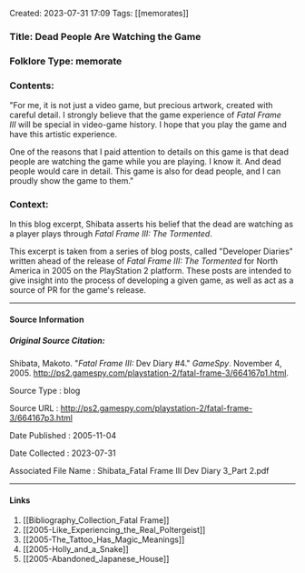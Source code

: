 Created: 2023-07-31 17:09
Tags:  [[memorates]]

### Title:  Dead People Are Watching the Game
### Folklore Type:  memorate

### Contents:
"For me, it is not just a video game, but precious artwork, created with careful detail. I strongly believe that the game experience of _Fatal Frame III_ will be special in video-game history. I hope that you play the game and have this artistic experience.  
  
One of the reasons that I paid attention to details on this game is that dead people are watching the game while you are playing. I know it. And dead people would care in detail. This game is also for dead people, and I can proudly show the game to them."

### Context:
In this blog excerpt, Shibata asserts his belief that the dead are watching as a player plays through _Fatal Frame III: The Tormented_.

This excerpt is taken from a series of blog posts, called "Developer Diaries" written ahead of the release of _Fatal Frame III: The Tormented_ for North America in 2005 on the PlayStation 2 platform.  These posts are intended to give insight into the process of developing a given game, as well as act as a source of PR for the game's release. 


----
#### Source Information
##### Original Source Citation:
Shibata, Makoto. "_Fatal Frame III:_ Dev Diary \#4." _GameSpy_. November 4, 2005.  http://ps2.gamespy.com/playstation-2/fatal-frame-3/664167p1.html.

Source Type
: blog

Source URL
: http://ps2.gamespy.com/playstation-2/fatal-frame-3/664167p3.html

Date Published
: 2005-11-04

Date Collected
: 2023-07-31

Associated File Name
: Shibata_Fatal Frame III Dev Diary 3_Part 2.pdf

---
#### Links
1. [[Bibliography_Collection_Fatal Frame]]
2. [[2005-Like_Experiencing_the_Real_Poltergeist]]
3. [[2005-The_Tattoo_Has_Magic_Meanings]]
4. [[2005-Holly_and_a_Snake]]
5. [[2005-Abandoned_Japanese_House]]
